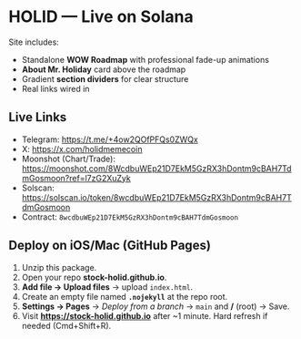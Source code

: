 # HOLID — Live on Solana
Site includes:
- Standalone **WOW Roadmap** with professional fade-up animations
- **About Mr. Holiday** card above the roadmap
- Gradient **section dividers** for clear structure
- Real links wired in

## Live Links
- Telegram: https://t.me/+4ow2QOfPFQs0ZWQx
- X: https://x.com/holidmemecoin
- Moonshot (Chart/Trade): https://moonshot.com/8WcdbuWEp21D7EkM5GzRX3hDontm9cBAH7TdmGosmoon?ref=l7zG2XuZyk
- Solscan: https://solscan.io/token/8wcdbuWEp21D7EkM5GzRX3hDontm9cBAH7TdmGosmoon
- Contract: `8wcdbuWEp21D7EkM5GzRX3hDontm9cBAH7TdmGosmoon`

## Deploy on iOS/Mac (GitHub Pages)
1. Unzip this package.
2. Open your repo **stock-holid.github.io**.
3. **Add file → Upload files** → upload `index.html`.
4. Create an empty file named **`.nojekyll`** at the repo root.
5. **Settings → Pages** → *Deploy from a branch* → `main` and **/** (root) → Save.
6. Visit **https://stock-holid.github.io** after ~1 minute. Hard refresh if needed (Cmd+Shift+R).
